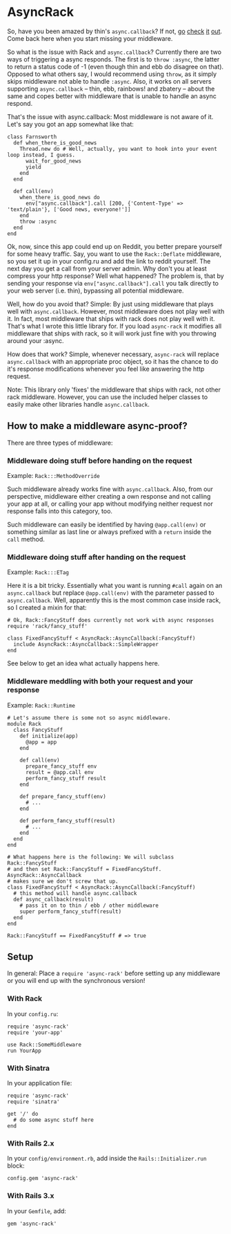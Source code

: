 # AsyncRack

So, have you been amazed by thin's `async.callback`? If not, [go](http://macournoyer.com/blog/2009/06/04/pusher-and-async-with-thin/) [check](http://github.com/raggi/async_sinatra) [it](http://github.com/raggi/thin/blob/async_for_rack/example/async_app.ru) [out](http://m.onkey.org/2010/1/7/introducing-cramp). Come back here when you start missing your middleware.

So what is the issue with Rack and `async.callback`? Currently there are two ways of triggering a async responds. The first is to `throw :async`, the latter to return a status code of -1 (even though thin and ebb do disagree on that). Opposed to what others say, I would recommend using `throw`, as it simply skips middleware not able to handle `:async`. Also, it works on all servers supporting `async.callback` – thin, ebb, rainbows! and zbatery – about the same and copes better with middleware that is unable to handle an async respond.

That's the issue with async.callback: Most middleware is not aware of it. Let's say you got an app somewhat like that:

    class Farnsworth
      def when_there_is_good_news
        Thread.new do # Well, actually, you want to hook into your event loop instead, I guess.
          wait_for_good_news
          yield
        end
      end
      
      def call(env)
        when_there_is_good_news do
          env["async.callback"].call [200, {'Content-Type' => 'text/plain'}, ['Good news, everyone!']]
        end
        throw :async
      end
    end

Ok, now, since this app could end up on Reddit, you better prepare yourself for some heavy traffic. Say, you want to use the `Rack::Deflate` middleware, so you set it up in your config.ru and add the link to reddit yourself. The next day you get a call from your server admin. Why don't you at least compress your http response? Well what happened? The problem is, that by sending your response via `env["async.callback"].call` you talk directly to your web server (i.e. thin), bypassing all potential middleware.

Well, how do you avoid that? Simple: By just using middleware that plays well with `async.callback`. However, most middleware does not play well with it. In fact, most middleware that ships with rack does not play well with it. That's what I wrote this little library for. If you load `async-rack` it modifies all middleware that ships with rack, so it will work just fine with you throwing around your :async.

How does that work? Simple, whenever necessary, `async-rack` will replace `async.callback` with an appropriate proc object, so it has the chance to do it's response modifications whenever you feel like answering the http request.

Note: This library only 'fixes' the middleware that ships with rack, not other rack middleware. However, you can use the included helper classes to easily make other libraries handle `async.callback`.

## How to make a middleware async-proof?
There are three types of middleware:

### Middleware doing stuff before handing on the request
Example: `Rack:::MethodOverride`

Such middleware already works fine with `async.callback`. Also, from our perspective, middleware either creating a own response and not calling your app at all, or calling your app without modifying neither request nor response falls into this category, too.

Such middleware can easily be identified by having `@app.call(env)` or something similar as last line or always prefixed with a `return` inside the `call` method.

### Middleware doing stuff after handing on the request
Example: `Rack:::ETag`

Here it is a bit tricky. Essentially what you want is running `#call` again on an `async.callback` but replace `@app.call(env)` with the parameter passed to `async.callback`. Well, apparently this is the most common case inside rack, so I created a mixin for that:

    # Ok, Rack::FancyStuff does currently not work with async responses
    require 'rack/fancy_stuff'
    
    class FixedFancyStuff < AsyncRack::AsyncCallback(:FancyStuff)
      include AsyncRack::AsyncCallback::SimpleWrapper
    end

See below to get an idea what actually happens here.

### Middleware meddling with both your request and your response
Example: `Rack::Runtime`

    # Let's assume there is some not so async middleware.
    module Rack
      class FancyStuff
        def initialize(app)
          @app = app
        end
        
        def call(env)
          prepare_fancy_stuff env
          result = @app.call env
          perform_fancy_stuff result
        end
        
        def prepare_fancy_stuff(env)
          # ...
        end
        
        def perform_fancy_stuff(result)
          # ...
        end
      end
    end
    
    # What happens here is the following: We will subclass Rack::FancyStuff
    # and then set Rack::FancyStuff = FixedFancyStuff. AsyncRack::AsyncCallback
    # makes sure we don't screw that up.
    class FixedFancyStuff < AsyncRack::AsyncCallback(:FancyStuff)
      # this method will handle async.callback
      def async_callback(result)
        # pass it on to thin / ebb / other middleware
        super perform_fancy_stuff(result)
      end
    end
    
    Rack::FancyStuff == FixedFancyStuff # => true

## Setup
In general: Place a `require 'async-rack'` before setting up any middleware or you will end up with the synchronous version!

### With Rack
In your `config.ru`:

    require 'async-rack'
    require 'your-app'
    
    use Rack::SomeMiddleware
    run YourApp

### With Sinatra
In your application file:

    require 'async-rack'
    require 'sinatra'
    
    get '/' do
      # do some async stuff here
    end

### With Rails 2.x
In your `config/environment.rb`, add inside the `Rails::Initializer.run` block:

    config.gem 'async-rack'

### With Rails 3.x
In your `Gemfile`, add:

    gem 'async-rack'
